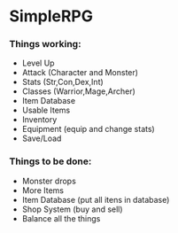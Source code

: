 # SimpleRPG

### Things working:
* Level Up
* Attack (Character and Monster)
* Stats (Str,Con,Dex,Int)
* Classes (Warrior,Mage,Archer)
* Item Database
* Usable Items
* Inventory
* Equipment (equip and change stats)
* Save/Load 

### Things to be done:
* Monster drops
* More Items
* Item Database (put all itens in database)
* Shop System (buy and sell)
* Balance all the things
